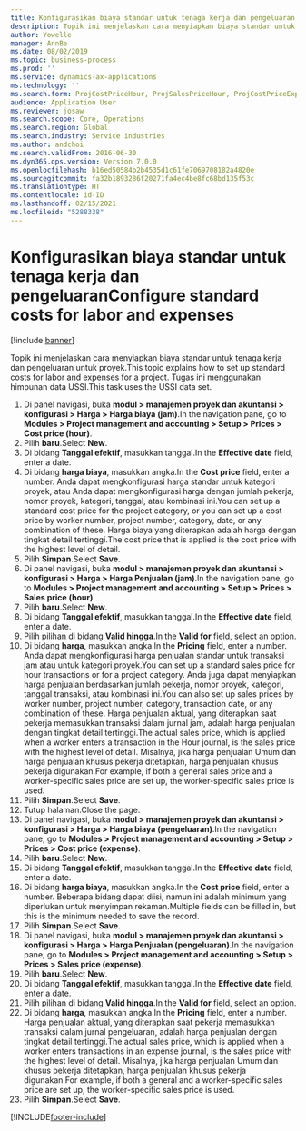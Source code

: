 ```yaml
---
title: Konfigurasikan biaya standar untuk tenaga kerja dan pengeluaran
description: Topik ini menjelaskan cara menyiapkan biaya standar untuk tenaga kerja dan pengeluaran untuk proyek.
author: Yowelle
manager: AnnBe
ms.date: 08/02/2019
ms.topic: business-process
ms.prod: ''
ms.service: dynamics-ax-applications
ms.technology: ''
ms.search.form: ProjCostPriceHour, ProjSalesPriceHour, ProjCostPriceExpense, ProjSalesPriceCost
audience: Application User
ms.reviewer: josaw
ms.search.scope: Core, Operations
ms.search.region: Global
ms.search.industry: Service industries
ms.author: andchoi
ms.search.validFrom: 2016-06-30
ms.dyn365.ops.version: Version 7.0.0
ms.openlocfilehash: b16ed50584b2b4535d1c61fe7069708182a4820e
ms.sourcegitcommit: fa32b1893286f20271fa4ec4be8fc68bd135f53c
ms.translationtype: HT
ms.contentlocale: id-ID
ms.lasthandoff: 02/15/2021
ms.locfileid: "5288338"
---
```

# <a name="configure-standard-costs-for-labor-and-expenses"></a><span data-ttu-id="ab19e-103">Konfigurasikan biaya standar untuk tenaga kerja dan pengeluaran</span><span class="sxs-lookup"><span data-stu-id="ab19e-103">Configure standard costs for labor and expenses</span></span>

[!include [banner](../../includes/banner.md)]

<span data-ttu-id="ab19e-104">Topik ini menjelaskan cara menyiapkan biaya standar untuk tenaga kerja dan pengeluaran untuk proyek.</span><span class="sxs-lookup"><span data-stu-id="ab19e-104">This topic explains how to set up standard costs for labor and expenses for a project.</span></span> <span data-ttu-id="ab19e-105">Tugas ini menggunakan himpunan data USSI.</span><span class="sxs-lookup"><span data-stu-id="ab19e-105">This task uses the USSI data set.</span></span>

1. <span data-ttu-id="ab19e-106">Di panel navigasi, buka **modul > manajemen proyek dan akuntansi > konfigurasi > Harga > Harga biaya (jam)**.</span><span class="sxs-lookup"><span data-stu-id="ab19e-106">In the navigation pane, go to **Modules > Project management and accounting > Setup > Prices > Cost price (hour)**.</span></span>
2. <span data-ttu-id="ab19e-107">Pilih **baru**.</span><span class="sxs-lookup"><span data-stu-id="ab19e-107">Select **New**.</span></span>
3. <span data-ttu-id="ab19e-108">Di bidang **Tanggal efektif**, masukkan tanggal.</span><span class="sxs-lookup"><span data-stu-id="ab19e-108">In the **Effective date** field, enter a date.</span></span>
4. <span data-ttu-id="ab19e-109">Di bidang **harga biaya**, masukkan angka.</span><span class="sxs-lookup"><span data-stu-id="ab19e-109">In the **Cost price** field, enter a number.</span></span> <span data-ttu-id="ab19e-110">Anda dapat mengkonfigurasi harga standar untuk kategori proyek, atau Anda dapat mengkonfigurasi harga dengan jumlah pekerja, nomor proyek, kategori, tanggal, atau kombinasi ini.</span><span class="sxs-lookup"><span data-stu-id="ab19e-110">You can set up a standard cost price for the project category, or you can set up a cost price by worker number, project number, category, date, or any combination of these.</span></span> <span data-ttu-id="ab19e-111">Harga biaya yang diterapkan adalah harga dengan tingkat detail tertinggi.</span><span class="sxs-lookup"><span data-stu-id="ab19e-111">The cost price that is applied is the cost price with the highest level of detail.</span></span>  
5. <span data-ttu-id="ab19e-112">Pilih **Simpan**.</span><span class="sxs-lookup"><span data-stu-id="ab19e-112">Select **Save**.</span></span>
6. <span data-ttu-id="ab19e-113">Di panel navigasi, buka **modul > manajemen proyek dan akuntansi > konfigurasi > Harga > Harga Penjualan (jam)**.</span><span class="sxs-lookup"><span data-stu-id="ab19e-113">In the navigation pane, go to **Modules > Project management and accounting > Setup > Prices > Sales price (hour)**.</span></span>
7. <span data-ttu-id="ab19e-114">Pilih **baru**.</span><span class="sxs-lookup"><span data-stu-id="ab19e-114">Select **New**.</span></span>
8. <span data-ttu-id="ab19e-115">Di bidang **Tanggal efektif**, masukkan tanggal.</span><span class="sxs-lookup"><span data-stu-id="ab19e-115">In the **Effective date** field, enter a date.</span></span>
9. <span data-ttu-id="ab19e-116">Pilih pilihan di bidang **Valid hingga**.</span><span class="sxs-lookup"><span data-stu-id="ab19e-116">In the **Valid for** field, select an option.</span></span>
10. <span data-ttu-id="ab19e-117">Di bidang **harga**, masukkan angka.</span><span class="sxs-lookup"><span data-stu-id="ab19e-117">In the **Pricing** field, enter a number.</span></span> <span data-ttu-id="ab19e-118">Anda dapat mengkonfigurasi harga penjualan standar untuk transaksi jam atau untuk kategori proyek.</span><span class="sxs-lookup"><span data-stu-id="ab19e-118">You can set up a standard sales price for hour transactions or for a project category.</span></span> <span data-ttu-id="ab19e-119">Anda juga dapat menyiapkan harga penjualan berdasarkan jumlah pekerja, nomor proyek, kategori, tanggal transaksi, atau kombinasi ini.</span><span class="sxs-lookup"><span data-stu-id="ab19e-119">You can also set up sales prices by worker number, project number, category, transaction date, or any combination of these.</span></span> <span data-ttu-id="ab19e-120">Harga penjualan aktual, yang diterapkan saat pekerja memasukkan transaksi dalam jurnal jam, adalah harga penjualan dengan tingkat detail tertinggi.</span><span class="sxs-lookup"><span data-stu-id="ab19e-120">The actual sales price, which is applied when a worker enters a transaction in the Hour journal, is the sales price with the highest level of detail.</span></span> <span data-ttu-id="ab19e-121">Misalnya, jika harga penjualan Umum dan harga penjualan khusus pekerja ditetapkan, harga penjualan khusus pekerja digunakan.</span><span class="sxs-lookup"><span data-stu-id="ab19e-121">For example, if both a general sales price and a worker-specific sales price are set up, the worker-specific sales price is used.</span></span>  
11. <span data-ttu-id="ab19e-122">Pilih **Simpan**.</span><span class="sxs-lookup"><span data-stu-id="ab19e-122">Select **Save**.</span></span>
12. <span data-ttu-id="ab19e-123">Tutup halaman.</span><span class="sxs-lookup"><span data-stu-id="ab19e-123">Close the page.</span></span>
13. <span data-ttu-id="ab19e-124">Di panel navigasi, buka **modul > manajemen proyek dan akuntansi > konfigurasi > Harga > Harga biaya (pengeluaran)**.</span><span class="sxs-lookup"><span data-stu-id="ab19e-124">In the navigation pane, go to **Modules > Project management and accounting > Setup > Prices > Cost price (expense)**.</span></span>
14. <span data-ttu-id="ab19e-125">Pilih **baru**.</span><span class="sxs-lookup"><span data-stu-id="ab19e-125">Select **New**.</span></span>
15. <span data-ttu-id="ab19e-126">Di bidang **Tanggal efektif**, masukkan tanggal.</span><span class="sxs-lookup"><span data-stu-id="ab19e-126">In the **Effective date** field, enter a date.</span></span>
16. <span data-ttu-id="ab19e-127">Di bidang **harga biaya**, masukkan angka.</span><span class="sxs-lookup"><span data-stu-id="ab19e-127">In the **Cost price** field, enter a number.</span></span> <span data-ttu-id="ab19e-128">Beberapa bidang dapat diisi, namun ini adalah minimum yang diperlukan untuk menyimpan rekaman.</span><span class="sxs-lookup"><span data-stu-id="ab19e-128">Multiple fields can be filled in, but this is the minimum needed to save the record.</span></span>  
17. <span data-ttu-id="ab19e-129">Pilih **Simpan**.</span><span class="sxs-lookup"><span data-stu-id="ab19e-129">Select **Save**.</span></span>
18. <span data-ttu-id="ab19e-130">Di panel navigasi, buka **modul > manajemen proyek dan akuntansi > konfigurasi > Harga > Harga Penjualan (pengeluaran)**.</span><span class="sxs-lookup"><span data-stu-id="ab19e-130">In the navigation pane, go to **Modules > Project management and accounting > Setup > Prices > Sales price (expense)**.</span></span>
19. <span data-ttu-id="ab19e-131">Pilih **baru**.</span><span class="sxs-lookup"><span data-stu-id="ab19e-131">Select **New**.</span></span>
20. <span data-ttu-id="ab19e-132">Di bidang **Tanggal efektif**, masukkan tanggal.</span><span class="sxs-lookup"><span data-stu-id="ab19e-132">In the **Effective date** field, enter a date.</span></span>
21. <span data-ttu-id="ab19e-133">Pilih pilihan di bidang **Valid hingga**.</span><span class="sxs-lookup"><span data-stu-id="ab19e-133">In the **Valid for** field, select an option.</span></span>
22. <span data-ttu-id="ab19e-134">Di bidang **harga**, masukkan angka.</span><span class="sxs-lookup"><span data-stu-id="ab19e-134">In the **Pricing** field, enter a number.</span></span> <span data-ttu-id="ab19e-135">Harga penjualan aktual, yang diterapkan saat pekerja memasukkan transaksi dalam jurnal pengeluaran, adalah harga penjualan dengan tingkat detail tertinggi.</span><span class="sxs-lookup"><span data-stu-id="ab19e-135">The actual sales price, which is applied when a worker enters transactions in an expense journal, is the sales price with the highest level of detail.</span></span> <span data-ttu-id="ab19e-136">Misalnya, jika harga penjualan Umum dan khusus pekerja ditetapkan, harga penjualan khusus pekerja digunakan.</span><span class="sxs-lookup"><span data-stu-id="ab19e-136">For example, if both a general and a worker-specific sales price are set up, the worker-specific sales price is used.</span></span>  
23. <span data-ttu-id="ab19e-137">Pilih **Simpan**.</span><span class="sxs-lookup"><span data-stu-id="ab19e-137">Select **Save**.</span></span>



[!INCLUDE[footer-include](../../includes/footer-banner.md)]